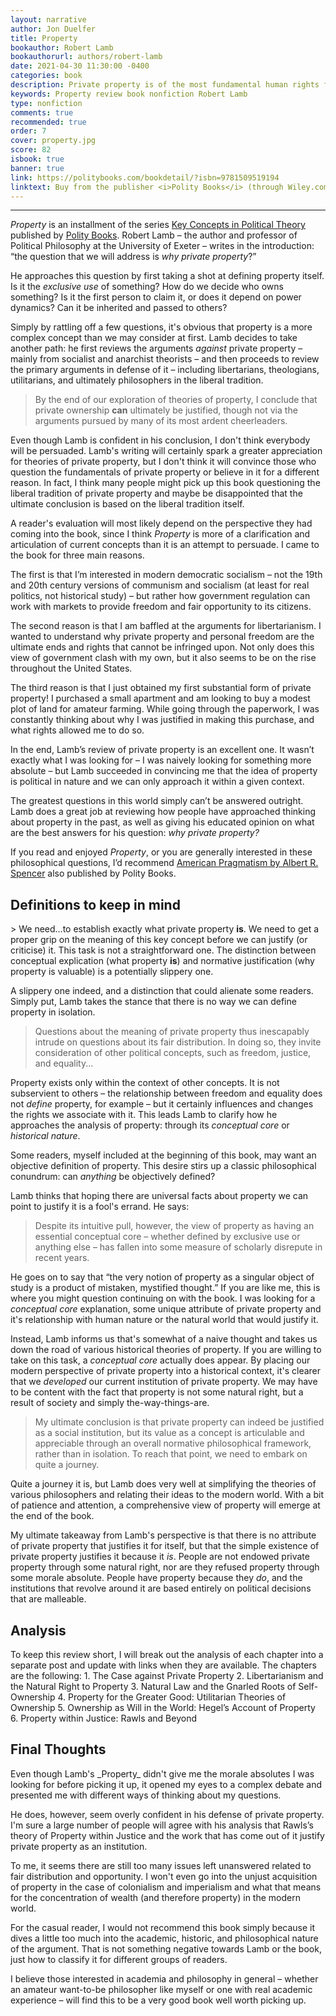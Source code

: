```yaml
---
layout: narrative
author: Jon Duelfer
title: Property
bookauthor: Robert Lamb
bookauthorurl: authors/robert-lamb
date: 2021-04-30 11:30:00 -0400
categories: book
description: Private property is of the most fundamental human rights for some, while for others it's the principle cause of injustice and poverty in the modern world. In this survey of political philosophies both in defense of and against private property, Robert Lamb hopes to shed a light on why the institution is ultimately justifiable.
keywords: Property review book nonfiction Robert Lamb
type: nonfiction
comments: true
recommended: true
order: 7
cover: property.jpg
score: 82
isbook: true
banner: true
link: https://politybooks.com/bookdetail/?isbn=9781509519194
linktext: Buy from the publisher <i>Polity Books</i> (through Wiley.com)
---
```

<hr/>

_Property_ is an installment of the series [Key Concepts in Political Theory](https://politybooks.com/serieslanding/?subject_id=2&series_id=51) published by [Polity Books](https://politybooks.com/). Robert Lamb – the author and professor of Political Philosophy at the University of Exeter – writes in the introduction: “the question that we will address is _why private property_?”

He approaches this question by first taking a shot at defining property itself. Is it the _exclusive use_ of something? How do we decide who owns something? Is it the first person to claim it, or does it depend on power dynamics? Can it be inherited and passed to others?

Simply by rattling off a few questions, it's obvious that property is a more complex concept than we may consider at first. Lamb decides to take another path: he first reviews the arguments _against_ private property – mainly from socialist and anarchist theorists – and then proceeds to review the primary arguments in defense of it – including libertarians, theologians, utilitarians, and ultimately philosophers in the liberal tradition.
> By the end of our exploration of theories of property, I conclude that private ownership <strong>can</strong> ultimately be justified, though not via the arguments pursued by many of its most ardent cheerleaders.

Even though Lamb is confident in his conclusion, I don't think everybody will be persuaded. Lamb's writing will certainly spark a greater appreciation for theories of private property, but I don't think it will convince those who question the fundamentals of private property or believe in it for a different reason. In fact, I think many people might pick up this book questioning the liberal tradition of private property and maybe be disappointed that the ultimate conclusion is based on the liberal tradition itself.

A reader's evaluation will most likely depend on the perspective they had coming into the book, since I think _Property_ is more of a clarification and articulation of current concepts than it is an attempt to persuade. I came to the book for three main reasons.

The first is that I’m interested in modern democratic socialism – not the 19th and 20th century versions of communism and socialism (at least for real politics, not historical study) – but rather how government regulation can work with markets to provide freedom and fair opportunity to its citizens.

The second reason is that I am baffled at the arguments for libertarianism. I wanted to understand why private property and personal freedom are the ultimate ends and rights that cannot be infringed upon. Not only does this view of government clash with my own, but it also seems to be on the rise throughout the United States.

The third reason is that I just obtained my first substantial form of private property! I purchased a small apartment and am looking to buy a modest plot of land for amateur farming. While going through the paperwork, I was constantly thinking about why I was justified in making this purchase, and what rights allowed me to do so.

In the end, Lamb’s review of private property is an excellent one. It wasn’t exactly what I was looking for – I was naively looking for something more absolute – but Lamb succeeded in convincing me that the idea of property is political in nature and we can only approach it within a given context.

The greatest questions in this world simply can’t be answered outright. Lamb does a great job at reviewing how people have approached thinking about property in the past, as well as giving his educated opinion on what are the best answers for his question: _why private property?_

If you read and enjoyed _Property_, or you are generally interested in these philosophical questions, I’d recommend [American Pragmatism by Albert R. Spencer](https://inquiringreader.org/texts/2020-10-24-american-pragmatism/) also published by Polity Books.

<h2><strong>Definitions to keep in mind</strong></h2>
> We need...to establish exactly what private property <strong>is</strong>. We need to get a proper grip on the meaning of this key concept before we can justify (or criticise) it. This task is not a straightforward one. The distinction between conceptual explication (what property <strong>is</strong>) and normative justification (why property is valuable) is a potentially slippery one.

A slippery one indeed, and a distinction that could alienate some readers. Simply put, Lamb takes the stance that there is no way we can define property in isolation.
> Questions about the meaning of private property thus inescapably intrude on questions about its fair distribution. In doing so, they invite consideration of other political concepts, such as freedom, justice, and equality...

Property exists only within the context of other concepts. It is not subservient to others – the relationship between freedom and equality does not _define_ property, for example – but it certainly influences and changes the rights we associate with it. This leads Lamb to clarify how he approaches the analysis of property: through its _conceptual core_ or _historical nature_.

Some readers, myself included at the beginning of this book, may want an objective definition of property. This desire stirs up a classic philosophical conundrum: can _anything_ be objectively defined?

Lamb thinks that hoping there are universal facts about property we can point to justify it is a fool's errand. He says:
> Despite its intuitive pull, however, the view of property as having an essential conceptual core – whether defined by exclusive use or anything else – has fallen into some measure of scholarly disrepute in recent years.

He goes on to say that “the very notion of property as a singular object of study is a product of mistaken, mystified thought.” If you are like me, this is where you might question continuing on with the book. I was looking for a _conceptual core_ explanation, some unique attribute of private property and it's relationship with human nature or the natural world that would justify it. 

Instead, Lamb informs us that's somewhat of a naive thought and takes us down the road of various historical theories of property. If you are willing to take on this task, a _conceptual core_ actually does appear. By placing our modern perspective of private property into a historical context, it's clearer that we _developed_ our current institution of private property. We may have to be content with the fact that property is not some natural right, but a result of society and simply the-way-things-are.
> My ultimate conclusion is that private property can indeed be justified as a social institution, but its value as a concept is articulable and appreciable through an overall normative philosophical framework, rather than in isolation. To reach that point, we need to embark on quite a journey.

Quite a journey it is, but Lamb does very well at simplifying the theories of various philosophers and relating their ideas to the modern world. With a bit of patience and attention, a comprehensive view of property will emerge at the end of the book.

My ultimate takeaway from Lamb's perspective is that there is no attribute of private property that justifies it for itself, but that the simple existence of private property justifies it because it _is_. People are not endowed private property through some natural right, nor are they refused property through some morale absolute. People have property because they _do_, and the institutions that revolve around it are based entirely on political decisions that are malleable.

<h2><strong>Analysis</strong></h2>
To keep this review short, I will break out the analysis of each chapter into a separate post and update with links when they are available. The chapters are the following:
1. The Case against Private Property
2. Libertarianism and the Natural Right to Property
3. Natural Law and the Gnarled Roots of Self-Ownership
4. Property for the Greater Good: Utilitarian Theories of Ownership
5. Ownership as Will in the World: Hegel’s Account of Property
6. Property within Justice: Rawls and Beyond

<h2><strong>Final Thoughts</strong></h2>
Even though Lamb's _Property_ didn't give me the morale absolutes I was looking for before picking it up, it opened my eyes to a complex debate and presented me with different ways of thinking about my questions.

He does, however, seem overly confident in his defense of private property. I'm sure a large number of people will agree with his analysis that Rawls’s theory of Property within Justice and the work that has come out of it justify private property as an institution.

To me, it seems there are still too many issues left unanswered related to fair distribution and opportunity. I won't even go into the unjust acquisition of property in the case of colonialism and imperialism and what that means for the concentration of wealth (and therefore property) in the modern world.

For the casual reader, I would not recommend this book simply because it dives a little too much into the academic, historic, and philosophical nature of the argument. That is not something negative towards Lamb or the book, just how to classify it for different groups of readers.

I believe those interested in academia and philosophy in general – whether an amateur want-to-be philosopher like myself or one with real academic experience – will find this to be a very good book well worth picking up.